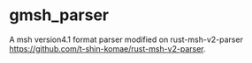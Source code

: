 # gmsh_parser
A msh version4.1 format parser modified  on rust-msh-v2-parser https://github.com/t-shin-komae/rust-msh-v2-parser.  
